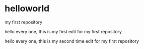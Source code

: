 # helloworld
my first repository

hello every one, this is my first edit for my first repository

hello every one, this is my second time edit for my first repository

